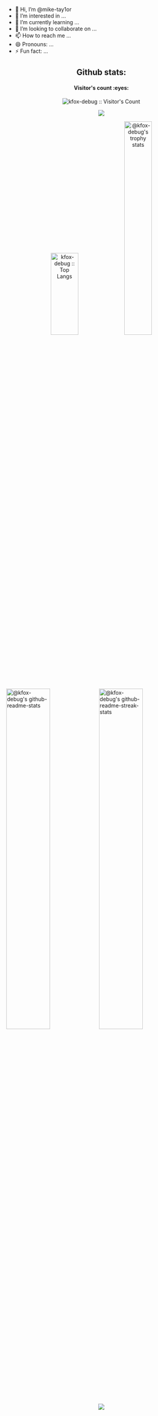- 👋 Hi, I’m @mike-tay1or
- 👀 I’m interested in ...
- 🌱 I’m currently learning ...
- 💞️ I’m looking to collaborate on ...
- 📫 How to reach me ...
- 😄 Pronouns: ...
- ⚡ Fun fact: ...

<h2 style="text-align: center">Github stats: </h2>
<h4 align="center">Visitor's count :eyes:</h4>
<p align="center"><img src="https://profile-counter.glitch.me/{kfox-debug}/count.svg" alt="kfox-debug :: Visitor's Count" /></p>

<p align='center'>
<img src='https://github-widgetbox.vercel.app/api/profile?username=kfox-debug&data=followers,repositories,stars,commits' />
</p>
 
<p align="center">
<img src="https://github-readme-stats.vercel.app/api/top-langs/?username=kfox-debug&langs_count=10&theme=merko&layout=compact" width="38%" height="216px" alt="kfox-debug :: Top Langs" />
<a href="https://github.com/kfox-debug?tab=achievements"><img src="https://github-profile-trophy.vercel.app/?username=kfox-debug&theme=gitdimmed&no-frame=true&column=3&row=2"  width="38%" alt="@kfox-debug's trophy stats"/></a>
</p>

<p align="center">

<a href="https://github.com/kfox-debug?tab=repositories"><img src="https://github-readme-stats-one-bice.vercel.app/api?username=kfox-debug&theme=merko&show_icons=true&count_private=true&hide_border=true&role=OWNER,ORGANIZATION_MEMBER,COLLABORATOR"  width="48%" alt="@kfox-debug's github-readme-stats"/></a>
<a href="https://github.com/kfox-debug?tab=stars"><img src="https://github-readme-streak-stats.herokuapp.com?user=kfox-debug&theme=merko&hide_border=true&date_format=M%20j%5B%2C%20Y%5D"  width="48%" alt="@kfox-debug's github-readme-streak-stats"/></a>

</p>

<!-- <h2>Contact :postbox:</h2>
<div>
  <a href = "mailto:devpanda168943@gmail.com"><img src="https://img.shields.io/badge/Gmail-D14836?style=for-the-badge&logo=gmail&logoColor=white" target="_blank"></a>
</div> -->

<p align="center">
  <img src="https://capsule-render.vercel.app/api?type=waving&color=gradient&height=65&section=footer"/>
</p>
